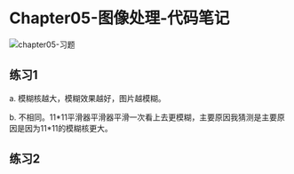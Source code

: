 # Chapter05-图像处理-代码笔记

![chapter05-习题](D:\Projects\git\Learning-OpenCV\note\chapter05-习题.jpg)

## 练习1

a. 模糊核越大，模糊效果越好，图片越模糊。

b. 不相同。11\*11平滑器平滑器平滑一次看上去更模糊，主要原因我猜测是主要原因是因为11\*11的模糊核更大。

## 练习2

